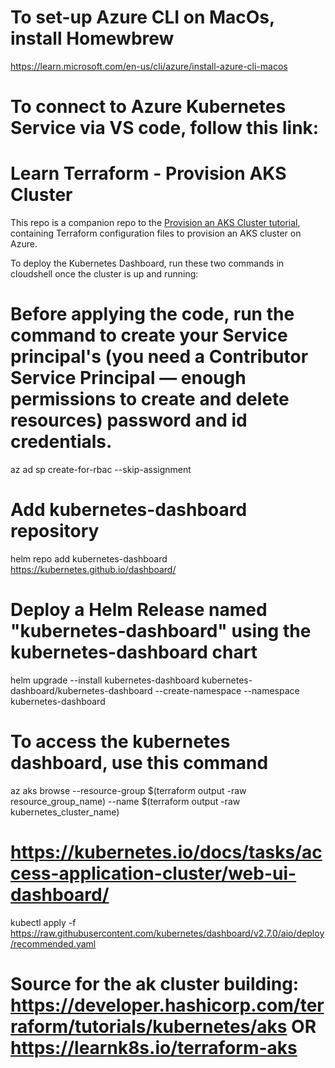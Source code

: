 # To set-up Azure CLI on MacOs, install Homewbrew 
https://learn.microsoft.com/en-us/cli/azure/install-azure-cli-macos 

# To connect to Azure Kubernetes Service via VS code, follow this link: 

# Learn Terraform - Provision AKS Cluster

This repo is a companion repo to the [Provision an AKS Cluster tutorial](https://developer.hashicorp.com/terraform/tutorials/kubernetes/aks), containing Terraform configuration files to provision an AKS cluster on Azure.

To deploy the Kubernetes Dashboard, run these two commands in cloudshell once the cluster is up and running: 

# Before applying the code, run the command to create your Service principal's (you need a Contributor Service Principal — enough permissions to create and delete resources) password and id credentials. 
az ad sp create-for-rbac --skip-assignment

# Add kubernetes-dashboard repository
helm repo add kubernetes-dashboard https://kubernetes.github.io/dashboard/
# Deploy a Helm Release named "kubernetes-dashboard" using the kubernetes-dashboard chart
helm upgrade --install kubernetes-dashboard kubernetes-dashboard/kubernetes-dashboard --create-namespace --namespace kubernetes-dashboard

# To access the kubernetes dashboard, use this command
az aks browse --resource-group $(terraform output -raw resource_group_name) --name $(terraform output -raw kubernetes_cluster_name)

# https://kubernetes.io/docs/tasks/access-application-cluster/web-ui-dashboard/
kubectl apply -f https://raw.githubusercontent.com/kubernetes/dashboard/v2.7.0/aio/deploy/recommended.yaml 

# Source for the ak cluster building: https://developer.hashicorp.com/terraform/tutorials/kubernetes/aks    OR       https://learnk8s.io/terraform-aks 
